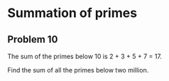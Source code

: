# Summation of primes

## Problem 10

The sum of the primes below 10 is 2 + 3 + 5 + 7 = 17.

Find the sum of all the primes below two million.
